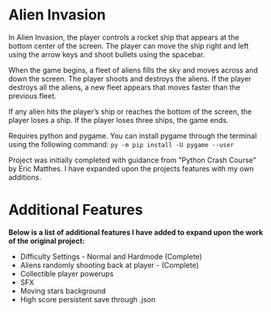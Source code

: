 # Alien Invasion
In Alien Invasion, the player controls a rocket ship that appears at the bottom center of the screen. The player can move the ship right and left using the arrow keys and shoot bullets using the spacebar. 

When the game begins, a fleet of aliens fills the sky and moves across and down the screen. The player shoots and destroys the aliens. If the player destroys all the aliens, a new fleet appears that moves faster than the previous fleet. 

If any alien hits the player’s ship or reaches the bottom of the screen, the player loses a ship. If the player loses three ships, the game ends.

Requires python and pygame. You can install pygame through the terminal using the following command:
```py -m pip install -U pygame --user```

Project was initially completed with guidance from "Python Crash Course" by Eric Matthes. I have expanded upon the projects features with my own additions.

# Additional Features
**Below is a list of additional features I have added to expand upon the work of the original project:**
* Difficulty Settings - Normal and Hardmode (Complete)
* Aliens randomly shooting back at player - (Complete)
* Collectible player powerups
* SFX
* Moving stars background
* High score persistent save through .json